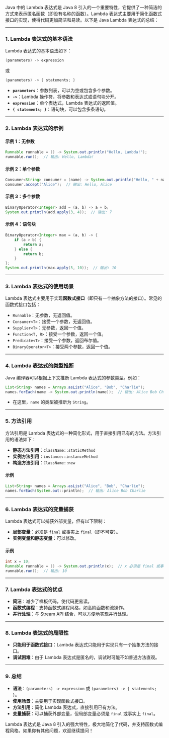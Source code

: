 Java 中的 Lambda 表达式是 Java 8 引入的一个重要特性，它提供了一种简洁的方式来表示匿名函数（即没有名称的函数）。Lambda 表达式主要用于简化函数式接口的实现，使得代码更加简洁和易读。以下是 Java Lambda 表达式的总结：

---

### 1. **Lambda 表达式的基本语法**
Lambda 表达式的基本语法如下：
```java
(parameters) -> expression
```
或
```java
(parameters) -> { statements; }
```

- **`parameters`**：参数列表，可以为空或包含多个参数。
- **`->`**：Lambda 操作符，将参数和表达式或语句块分开。
- **`expression`**：单个表达式，Lambda 表达式的返回值。
- **`{ statements; }`**：语句块，可以包含多条语句。

---

### 2. **Lambda 表达式的示例**

#### **示例 1：无参数**
```java
Runnable runnable = () -> System.out.println("Hello, Lambda!");
runnable.run();  // 输出: Hello, Lambda!
```

#### **示例 2：单个参数**
```java
Consumer<String> consumer = (name) -> System.out.println("Hello, " + name);
consumer.accept("Alice");  // 输出: Hello, Alice
```

#### **示例 3：多个参数**
```java
BinaryOperator<Integer> add = (a, b) -> a + b;
System.out.println(add.apply(3, 4));  // 输出: 7
```

#### **示例 4：语句块**
```java
BinaryOperator<Integer> max = (a, b) -> {
    if (a > b) {
        return a;
    } else {
        return b;
    }
};
System.out.println(max.apply(5, 10));  // 输出: 10
```

---

### 3. **Lambda 表达式的使用场景**
Lambda 表达式主要用于实现**函数式接口**（即只有一个抽象方法的接口）。常见的函数式接口包括：
- `Runnable`：无参数，无返回值。
- `Consumer<T>`：接受一个参数，无返回值。
- `Supplier<T>`：无参数，返回一个值。
- `Function<T, R>`：接受一个参数，返回一个值。
- `Predicate<T>`：接受一个参数，返回布尔值。
- `BinaryOperator<T>`：接受两个参数，返回一个值。

---

### 4. **Lambda 表达式的类型推断**
Java 编译器可以根据上下文推断 Lambda 表达式的参数类型。例如：
```java
List<String> names = Arrays.asList("Alice", "Bob", "Charlie");
names.forEach(name -> System.out.println(name));  // 输出: Alice Bob Charlie
```

- 在这里，`name` 的类型被推断为 `String`。

---

### 5. **方法引用**
方法引用是 Lambda 表达式的一种简化形式，用于直接引用已有的方法。方法引用的语法如下：
- **静态方法引用**：`ClassName::staticMethod`
- **实例方法引用**：`instance::instanceMethod`
- **构造方法引用**：`ClassName::new`

#### **示例**
```java
List<String> names = Arrays.asList("Alice", "Bob", "Charlie");
names.forEach(System.out::println);  // 输出: Alice Bob Charlie
```

---

### 6. **Lambda 表达式的变量捕获**
Lambda 表达式可以捕获外部变量，但有以下限制：
- **局部变量**：必须是 `final` 或事实上 `final`（即不可变）。
- **实例变量和静态变量**：可以修改。

#### **示例**
```java
int x = 10;
Runnable runnable = () -> System.out.println(x);  // x 必须是 final 或事实上 final
runnable.run();  // 输出: 10
```

---

### 7. **Lambda 表达式的优点**
- **简洁**：减少了样板代码，使代码更易读。
- **函数式编程**：支持函数式编程风格，如高阶函数和流操作。
- **并行处理**：与 Stream API 结合，可以方便地实现并行处理。

---

### 8. **Lambda 表达式的局限性**
- **只能用于函数式接口**：Lambda 表达式只能用于实现只有一个抽象方法的接口。
- **调试困难**：由于 Lambda 表达式是匿名的，调试时可能不如普通方法直观。

---

### 9. **总结**
- **语法**：`(parameters) -> expression` 或 `(parameters) -> { statements; }`。
- **使用场景**：主要用于实现函数式接口。
- **方法引用**：简化 Lambda 表达式，直接引用已有方法。
- **变量捕获**：可以捕获外部变量，但局部变量必须是 `final` 或事实上 `final`。

Lambda 表达式是 Java 8 引入的强大特性，极大地简化了代码，并支持函数式编程风格。如果你有其他问题，欢迎继续提问！